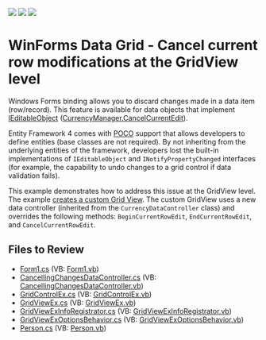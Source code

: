 <!-- default badges list -->
![](https://img.shields.io/endpoint?url=https://codecentral.devexpress.com/api/v1/VersionRange/128629368/15.2.4%2B)
[![](https://img.shields.io/badge/Open_in_DevExpress_Support_Center-FF7200?style=flat-square&logo=DevExpress&logoColor=white)](https://supportcenter.devexpress.com/ticket/details/E4883)
[![](https://img.shields.io/badge/📖_How_to_use_DevExpress_Examples-e9f6fc?style=flat-square)](https://docs.devexpress.com/GeneralInformation/403183)
<!-- default badges end -->

# WinForms Data Grid - Cancel current row modifications at the GridView level

Windows Forms binding allows you to discard changes made in a data item (row/record). This feature is available for data objects that implement [IEditableObject](https://learn.microsoft.com/en-us/dotnet/api/system.componentmodel.ieditableobject?view=net-7.0&redirectedfrom=MSDN) ([CurrencyManager.CancelCurrentEdit](https://learn.microsoft.com/en-us/dotnet/api/system.windows.forms.currencymanager.cancelcurrentedit?view=windowsdesktop-7.0)).

Entity Framework 4 comes with [POCO](https://en.wikipedia.org/wiki/Plain_old_CLR_object) support that allows developers to define entities (base classes are not required). By not inheriting from the underlying entities of the framework, developers lost the built-in implementations of `IEditableObject` and `INotifyPropertyChanged` interfaces (for example, the capability to undo changes to a grid control if data validation fails).

This example demonstrates how to address this issue at the GridView level. The example [creates a custom Grid View](https://supportcenter.devexpress.com/ticket/details/e900/winforms-data-grid-how-to-create-a-gridview-descendant-and-use-it-at-design-time). The custom GridView uses a new data controller (inherited from the `CurrencyDataController` class) and overrides the following methods: `BeginCurrentRowEdit`, `EndCurrentRowEdit`, and `CancelCurrentRowEdit`.


## Files to Review

* [Form1.cs](./CS/DxSample/Form1.cs) (VB: [Form1.vb](./VB/DxSample/Form1.vb))
* [CancellingChangesDataController.cs](./CS/DxSample/Grid/CancellingChangesDataController.cs) (VB: [CancellingChangesDataController.vb](./VB/DxSample/Grid/CancellingChangesDataController.vb))
* [GridControlEx.cs](./CS/DxSample/Grid/GridControlEx.cs) (VB: [GridControlEx.vb](./VB/DxSample/Grid/GridControlEx.vb))
* [GridViewEx.cs](./CS/DxSample/Grid/GridViewEx.cs) (VB: [GridViewEx.vb](./VB/DxSample/Grid/GridViewEx.vb))
* [GridViewExInfoRegistrator.cs](./CS/DxSample/Grid/GridViewExInfoRegistrator.cs) (VB: [GridViewExInfoRegistrator.vb](./VB/DxSample/Grid/GridViewExInfoRegistrator.vb))
* [GridViewExOptionsBehavior.cs](./CS/DxSample/Grid/GridViewExOptionsBehavior.cs) (VB: [GridViewExOptionsBehavior.vb](./VB/DxSample/Grid/GridViewExOptionsBehavior.vb))
* [Person.cs](./CS/DxSample/Person.cs) (VB: [Person.vb](./VB/DxSample/Person.vb))
